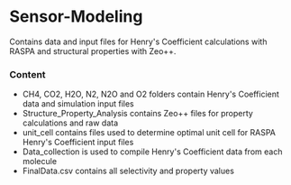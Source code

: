 # Sensor-Modeling

Contains data and input files for Henry's Coefficient calculations with RASPA and structural properties with Zeo++.

### Content

* CH4, CO2, H2O, N2, N2O and O2 folders contain Henry's Coefficient data and simulation input files
* Structure_Property_Analysis contains Zeo++ files for property calculations and raw data
* unit_cell contains files used to determine optimal unit cell for RASPA Henry's Coefficient input files
* Data_collection is used to compile Henry's Coefficient data from each molecule
* FinalData.csv contains all selectivity and property values


